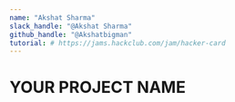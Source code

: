 ```yaml
---
name: "Akshat Sharma"
slack_handle: "@Akshat Sharma"
github_handle: "@Akshatbigman"
tutorial: # https://jams.hackclub.com/jam/hacker-card
---
```


# YOUR PROJECT NAME

<!-- I am making a business card for my self which will have a QR code to scan which will lead to my website and i also have my Github handle next to it -->

<!-- Its gonna cost about 30$-->

<!-- For the design process i just followed the tutorial as I am a beginner to this. For t=me it was the electrical connections, but the feature on EasyEDA where it automatically does it for you made it easier for me as a beginner.
